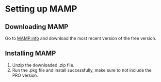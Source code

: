 # Setting up MAMP

## Downloading MAMP

Go to [MAMP.info](http://mamp.info/en/index.html) and download the most recent version of the free version.

## Installing MAMP

1. Unzip the downloaded .zip file.
2. Run the .pkg file and install successfully, make sure to not include the PRO version.